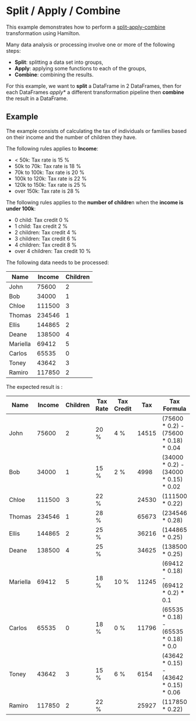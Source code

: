 # Split / Apply / Combine

This example demonstrates how to perform
a [split-apply-combine](https://pandas.pydata.org/pandas-docs/stable/user_guide/groupby.html) transformation using
Hamilton.

Many data analysis or processing involve one or more of the following steps:

- **Split**: splitting a data set into groups,
- **Apply**: applying some functions to each of the groups,
- **Combine**: combining the results.

For this example, we want to **split** a DataFrame in 2 DataFrames, then for each DataFrames 
*apply** a different transformation pipeline then **combine** the result in a DataFrame.

## Example

The example consists of calculating the tax of individuals or families based on their income and the number of children
they have.

The following rules applies to **Income**:

- < 50k: Tax rate is 15 %
- 50k to 70k: Tax rate is 18 %
- 70k to 100k: Tax rate is 20 %
- 100k to 120k: Tax rate is 22 %
- 120k to 150k: Tax rate is 25 %
- over 150k: Tax rate is 28 %

The following rules applies to the **number of childre**n when the **income is under 100k**:

- 0 child: Tax credit 0 %
- 1 child: Tax credit 2 %
- 2 children: Tax credit 4 %
- 3 children: Tax credit 6 %
- 4 children: Tax credit 8 %
- over 4 children: Tax credit 10 %

The following data needs to be processed:

| Name     | Income | Children | 
|----------|--------|----------|
| John     | 75600  | 2        |
| Bob      | 34000  | 1        |
| Chloe    | 111500 | 3        |
| Thomas   | 234546 | 1        |
| Ellis    | 144865 | 2        |
| Deane    | 138500 | 4        |
| Mariella | 69412  | 5        |
| Carlos   | 65535  | 0        |
| Toney    | 43642  | 3        |
| Ramiro   | 117850 | 2        |  

The expected result is :

| Name     | Income | Children | Tax Rate | Tax Credit | Tax   | Tax Formula                             |   
|----------|--------|----------|----------|------------|-------|-----------------------------------------|    
| John     | 75600  | 2        | 20 %     | 4 %        | 14515 | (75600 * 0.2) - (75600 * 0.18) * 0.04   |    
| Bob      | 34000  | 1        | 15 %     | 2 %        | 4998  | (34000 * 0.2) - (34000 * 0.15) * 0.02   |    
| Chloe    | 111500 | 3        | 22 %     |            | 24530 | (111500 * 0.22)                         |    
| Thomas   | 234546 | 1        | 28 %     |            | 65673 | (234546 * 0.28)                         |    
| Ellis    | 144865 | 2        | 25 %     |            | 36216 | (144865 * 0.25)                         |    
| Deane    | 138500 | 4        | 25 %     |            | 34625 | (138500 * 0.25)                         |    
| Mariella | 69412  | 5        | 18 %     | 10 %       | 11245 | (69412 * 0.18) - (69412 * 0.2)  * 0.1   |    
| Carlos   | 65535  | 0        | 18 %     | 0 %        | 11796 | (65535 * 0.18) - (65535 * 0.18) * 0.0   |    
| Toney    | 43642  | 3        | 15 %     | 6 %        | 6154  | (43642 * 0.15) - (43642 * 0.15)  * 0.06 |    
| Ramiro   | 117850 | 2        | 22 %     |            | 25927 | (117850 * 0.22)                         |    

